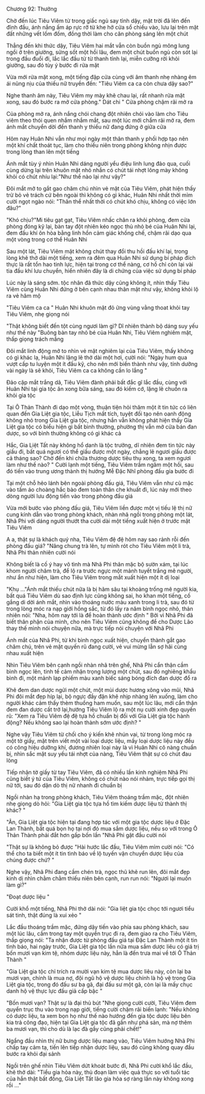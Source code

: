 




Chương 92: Thưởng


Chờ đến lúc Tiêu Viêm từ trong giấc ngủ say tỉnh dậy, mặt trời đã lên đến đỉnh đầu, ánh nắng ấm áp rực rỡ từ khe hở cửa sổ chiếu vào, lưu lại trên mặt đất những vết lốm đốm, đồng thời làm cho căn phòng sáng lên một chút

Thẳng đến khi thức dậy, Tiêu Viêm hai mắt vẫn còn buồn ngủ mông lung ngồi ở trên giường, sửng sốt một hồi lâu, đem một chút buồn ngủ còn sót lại trong đầu đuổi đi, lắc lắc đầu từ từ thanh tỉnh lại, miễn cưỡng rời khỏi giường, sau đó tùy ý bước đi rửa mặt

Vừa mới rửa mặt xong, một tiếng đập cửa cùng với âm thanh nhẹ nhàng êm ái nũng nịu của thiếu nữ truyền đến: "Tiêu Viêm ca ca còn chưa dậy sao?"

Nghe thanh âm này, Tiêu Viêm my mày khẽ chau lại, rất nhanh rửa mặt xong, sau đó bước ra mở cửa phòng." Dát chi " Cửa phòng chậm rãi mở ra

Của phòng mở ra, ánh nắng chói chang đột nhiên chói vào làm cho Tiêu viêm theo thói quen nhắm nhắm mắt, sau một lúc mới chẩm rãi mở ra, đem ánh mắt chuyển dời đến thanh y thiếu nữ đang đứng ở giữa cửa

Hôm nay Huân Nhi vẫn như mọi ngày một thân thanh y phối hợp tạo nên một khí chất thoát tục, làm cho thiếu niên trong phòng không nhịn được trong lòng than lên một tiếng

Ánh mắt tùy ý nhìn Huân Nhi dáng người yểu điệu linh lung đảo qua, cuối cùng dừng lại trên khuôn mặt nhỏ nhắn có chút tái nhợt lông mày không khỏi có chút nhíu lại:"Như thế nào lại như vậy?"

Đôi mắt mở to gắt gao chăm chú nhìn vẻ mặt của Tiêu Viêm, phát hiện thấy trừ bỏ vẻ trách cứ bên ngoài thì không có gì khác, Huân Nhi nhất thời mỉm cười ngọt ngào nói: "Thân thể nhất thời có chút khó chịu, không có việc lớn đâu?"

"Khó chịu?"Mi tiêu gạt gạt, Tiêu Viêm nhấc chân ra khỏi phòng, đem cửa phòng đóng kỹ lại, bàn tay đột nhiên kéo ngọc thủ nhỏ bé của Huân Nhi lại, đem đấu khí ôn hòa bằng linh hồn cảm giác khống chế, chậm rãi dạo qua một vòng trong cơ thể Huân Nhi

Sau một lát, Tiêu Viêm mặt không chút thay đổi thu hồi đấu khí lại, trong lòng khẽ thở dài một tiếng, xem ra đêm qua Huân Nhi sử dụng bí pháp đích thực là rất tổn hao tinh lực, hiện tại trong cơ thể nàng, cơ hồ chỉ còn lại vài tia đấu khí lưu chuyển, hiển nhiên đây là di chứng của việc sử dụng bí pháp

Lúc này là sáng sớm. tộc nhân đã thức dậy cũng không ít, nhìn thấy Tiêu Viêm cùng Huân Nhi đứng ở bên cạnh nhau thân mật như vậy, không khỏi lộ ra vẻ hâm mộ

"Tiêu Viêm ca ca " Huân Nhi khuôn mặt đỏ ửng vùng vằng thoat khỏi tay Tiêu Viêm, nhẹ giọng nói

"Thật không biết đến tột cùng ngươi làm gì? Dĩ nhiên thành bộ dáng suy yếu như thế này "Buông bàn tay nhỏ bé của Huân Nhi, Tiêu Viêm nghiêm mặt, thấp giọng trách mắng

Đôi mắt linh động mở to nhìn vẻ mặt nghiêm lại của Tiêu Viêm, thấy không có gì khác lạ, Huân Nhi lặng lẽ thở dài một hơi, cười nói: "Ngày hum qua vượt cấp tu luyện một ít đấu kỹ, cho nên mới biến thành như vậy, tính dưỡng vài ngày là sẽ khỏi, Tiêu Viêm ca ca không cần lo lắng "

Đảo cặp mắt trắng dã, Tiêu Viêm đành phải bất đắc gĩ lắc đầu, cùng với Huân Nhi tại gia tộc ăn xong bữa sáng, sau đó kiếm cớ, lặng lẽ chuồn ra khỏi gia tộc

Tại Ô Thản Thành đi dạo một vòng, thuận tiện hỏi thăm một ít tin tức có liên quan đến Gia Liệt gia tộc, Liễu Tịch mất tích, tuyệt đối tạo nên oanh động không nhỏ trong Gia Liệt gia tộc, nhưng hắn vẫn không phát hiện thấy Gia Liệt gia tộc có biểu hiện gì bất bình thường, phường thị vẫn mở cửa bán đan dược, so với bình thường không có gì khác cả

Hắc, Gia Liệt Tất này không hổ danh là tộc trưởng, dĩ nhiên đem tin tức này giấu đi, bất quá ngươi có thể giấu được một ngày, chẳng lẽ ngươi giấu được cả tháng sao? Chờ đến khi chữa thương dược tiêu thụ xong, ta xem ngươi làm như thế nào? " Cười lạnh một tiếng, Tiêu Viêm trầm ngâm một hồi, sau đó tiến vào trung ương thành thị hướng Mễ Đặc Nhĩ phòng đấu gía bước đi

Tại một chỗ hẻo lánh bên ngoài phòng đấu giá, Tiêu Viêm vẫn như cũ mặc vào tấm áo choàng hắc bào đem toàn thân che khuất đi, lúc này mới theo dòng người lưu động tiến vào trong phòng đấu giá

Vừa mới bước vào phòng đấu giá, Tiêu Viêm liền được một vị tiếu lệ thị nữ cung kính dẫn vào trong phòng khách, nhàn nhã ngồi trong phòng một lát, Nhã Phi với dáng người thướt tha cười dài một tiếng xuất hiện ở trước mặt Tiêu Viêm

A a, thật sự là khách quý nha, Tiêu Viêm đệ đệ hôm nay sao rảnh rỗi đến phòng đấu giá? "Nâng chung trà lên, tự mình rót cho Tiêu Viêm một li trà, Nhã Phi thản nhiên cười nói

Không biết là cố ý hay vô tình mà Nhã Phi thân mặc bộ sườn xám, tại lúc khom người châm trà, để lộ ra trước ngực một mảnh tuyết trắng mê người, như ẩn như hiện, làm cho Tiêu Viêm trong mắt xuất hiện một ít dị loại

"Khụ …"Ánh mắt thiếu chút nữa là bị hãm sâu tại khoảng trống mê người kia, bất quá Tiêu Viêm dù sao định lực cũng không sai, ho khan một tiếng, cố gắng di dời ánh mắt, nhìn vào thoáng nước màu xanh trong li trà, sau đó từ trong lòng móc ra nạp giới hồng sắc, từ đó lấy ra năm bình ngọc nhỏ, thản nhiên nói: "Nha, hôm nay tới là để hoàn thành ước định " Bởi vì Nhã Phi đã biết thân phận của mình, cho nên Tiêu Viêm cũng không để cho Dược Lão thay thế mình nói chuyện nữa, mà trực tiếp nói chuyện với Nhã Phi

Ánh mắt của Nhã Phi, từ khi bình ngọc xuất hiện, chuyển thành gắt gao chăm chú, trên vẻ mặt quyến rũ đang cười, vẻ vui mừng lẫn sợ hãi cùng nhau xuất hiện

Nhìn Tiêu Viêm bên cạnh ngồi nhàn nhã trên ghế, Nhã Phi cẩn thận cầm bình ngọc lên, tinh tế cảm nhận trọng lượng một chút, sau đó nghiêng khẩu bình đi, một mảnh lạp phiếm màu xanh biếc sáng bóng đích đan dược đổ ra

Khẽ đem dan dược ngửi một chút, một mùi dược hương xông vào mũi, Nhã Phi đôi mắt đẹp híp lại, bộ ngực đầy đặn khẽ nhịp nhàng lên xuống, làm cho người khác cảm thấy thèm thuồng ham muốn, sau một lúc lâu, mới cẩn thận đem đan dược cất trở lại,hướng Tiêu Viêm lộ ra một nụ cười xinh đẹp quyến rũ: "Xem ra Tiêu Viêm đệ đệ tựa hồ chuẩn bị đối với Gia Liệt gia tộc hành động? Nếu không sao lại hoàn thành sớm ước định? "

Nghe vậy Tiêu Viêm từ chối cho ý kiến khẽ nhún vai, từ trong lòng móc ra một tờ giấy, mặt trên viết một vài loại dược liệu, mấy loại dược liệu này đều có công hiệu dưỡng khí, đương nhiên loại này là vì Huân Nhi cô nàng chuẩn bị, nhìn sắc mặt suy yếu tái nhợt của nàng, Tiêu Viêm thật sự có chút đau lòng

Tiếp nhận tờ giấy từ tay Tiêu Viêm, đã có nhiều lần kinh nghiệm Nhã Phi cũng biết ý tứ của Tiêu Viêm, không có chút nào nói nhảm, trực tiếp gọi thị nữ tới, sau đó dặn dò thị nữ nhanh đi chuẩn bị

Ngồi nhàn hạ trong phòng khách, Tiêu Viêm thoáng trầm mặc, đột nhiên nhẹ giọng dò hỏi: "Gia Liệt gia tộc tựa hồ tìm kiếm dược liệu từ thành thị khác? "

"Ân, Gia Liệt gia tộc hiện tại đang hợp tác với một gia tộc dược liệu ở Đặc Lan Thành, bất quá bọn họ tại nơi đó mua sắm dược liệu, nếu so với trong Ô Thản Thành phải đắt hơn gấp bốn lần "Nhã Phi gật đầu cười nói

"Thật sự là không bỏ được "Hài hước lắc đầu, Tiêu Viêm mỉm cười nói: "Có thể cho ta biết một ít tin tình báo về lộ tuyến vận chuyển dược liệu của chúng được chứ? "

Nghe vậy, Nhã Phi đang cầm chén trà, ngọc thũ khẽ run lên, đôi mắt đẹp kinh dị nhìn chằm chằm thiếu niên bên cạnh, run run nói: "Ngươi lại muốn làm gì?"

"Đoạt dược liệu "

Cười khổ một tiếng, Nhã Phi thở dài nói: "Gia liệt gia tộc chọc tới ngươi tiểu sát tinh, thật đúng là xui xẻo "

Lắc đầu thoáng trầm mặc, đứng dậy tiến vào phía sau phòng khách, sau một lúc lâu, cầm trong tay một quyển trục đi ra, đem giao ra cho Tiêu Viêm, thấp giọng nói: "Ta nhận được từ phòng đấu giá tại Đặc Lan Thành một ít tin tình báo, hai ngày trước, Gia Liệt gia tộc lần nữa mua sắm dược liêu có giá trị bốn mươi vạn kim tệ, nhóm dược liệu này, hẳn là đến trưa mai về tới Ô Thản Thành "

"Gia Liệt gia tộc chỉ trích ra mười vạn kim tệ mua dược liêu này, còn lại ba mươi vạn, chính là mua nợ, đội ngũ hộ vệ dược liệu chính là hộ vệ trong Gia Liệt gia tộc, trong đó đấu sư ba gã, đại đấu sư một gã, còn lại là mấy chục danh hộ vệ thực lực đấu giả cấp bậc "

"Bốn mươi vạn? Thật sự là đại thủ bút "Nhẹ giọng cười cười, Tiêu Viêm đem quyển trục thu vào trong nạp giới, tiếng cười chậm rãi biến lạnh: "Nếu không có dược liệu, ta xem bọn họ như thế nào hướng đến gia tộc dược liệu bên kia trả công đạo, hiện tại Gia Liệt gia tộc đã gần như phá sản, mà nợ thêm ba mươi vạn, thì cho dù là lạc đà gầy cũng phải chết!"

Ngẩng đầu nhìn thị nữ bưng dược liệu mang vào, Tiêu Viêm hướng Nhã Phi chấp tay cảm tạ, tiến lên tiếp nhận dược liệu, sau đó cũng không quay đầu bước ra khỏi đại sảnh

Ngồi trên ghế nhìn Tiêu Viêm dứt khoát bước đi, Nhã Phi cười khổ lắc đầu, khẽ thở dài: "Tiểu gia hỏa này, thủ đoạn làm việc quả thực so với tuổi tác của hắn thật bất đồng, Gia Liệt Tất lão gia hỏa sợ ràng lần này không xong rồi …"




